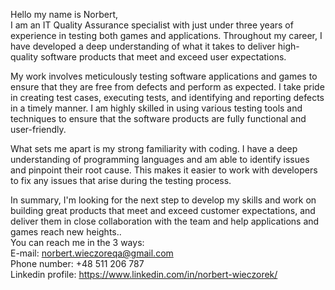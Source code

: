 Hello my name is Norbert,<br />
I am an IT Quality Assurance specialist with just under three years of experience in testing both games and applications. Throughout my career, I have developed a deep understanding of what it takes to deliver high-quality software products that meet and exceed user expectations.

My work involves meticulously testing software applications and games to ensure that they are free from defects and perform as expected. I take pride in creating test cases, executing tests, and identifying and reporting defects in a timely manner. I am highly skilled in using various testing tools and techniques to ensure that the software products are fully functional and user-friendly.

What sets me apart is my strong familiarity with coding. I have a deep understanding of programming languages and am able to identify issues and pinpoint their root cause. This makes it easier to work with developers to fix any issues that arise during the testing process.

In summary, I'm looking for the next step to develop my skills and work on building great products that meet and exceed customer expectations, and deliver them in close collaboration with the team and help applications and games reach new heights..<br />
You can reach me in the 3 ways:<br />
E-mail: norbert.wieczoreqa@gmail.com<br />
Phone number: +48 511 206 787<br />
Linkedin profile: https://www.linkedin.com/in/norbert-wieczorek/<br />
